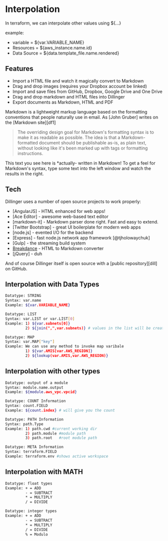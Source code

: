 # Interpolation
In terraform, we can interpolate other values using ${...}

example:
- variable = ${var.VARIABLE_NAME}
- Resources = ${aws_instance.name.id}
- Data Source = ${data.template_file.name.rendered}

## Features

- Import a HTML file and watch it magically convert to Markdown
- Drag and drop images (requires your Dropbox account be linked)
- Import and save files from GitHub, Dropbox, Google Drive and One Drive
- Drag and drop markdown and HTML files into Dillinger
- Export documents as Markdown, HTML and PDF

Markdown is a lightweight markup language based on the formatting conventions
that people naturally use in email.
As [John Gruber] writes on the [Markdown site][df1]

> The overriding design goal for Markdown's
> formatting syntax is to make it as readable
> as possible. The idea is that a
> Markdown-formatted document should be
> publishable as-is, as plain text, without
> looking like it's been marked up with tags
> or formatting instructions.

This text you see here is *actually- written in Markdown! To get a feel
for Markdown's syntax, type some text into the left window and
watch the results in the right.

## Tech

Dillinger uses a number of open source projects to work properly:

- [AngularJS] - HTML enhanced for web apps!
- [Ace Editor] - awesome web-based text editor
- [markdown-it] - Markdown parser done right. Fast and easy to extend.
- [Twitter Bootstrap] - great UI boilerplate for modern web apps
- [node.js] - evented I/O for the backend
- [Express] - fast node.js network app framework [@tjholowaychuk]
- [Gulp] - the streaming build system
- [Breakdance](https://breakdance.github.io/breakdance/) - HTML
to Markdown converter
- [jQuery] - duh

And of course Dillinger itself is open source with a [public repository][dill]
 on GitHub.

## Interpolation with Data Types

```sh
Datatype: STRING
Syntax: var.name
Example: ${var.VARIABLE_NAME}
```

```sh
Datatype: LIST
Syntax: var.LIST or var.LIST[0]
Example: 1) ${var.subnets[0]} 
         2) ${join(",",var.subnets)} # values in the list will be created as one variable with comman seperated.
```

```sh
Datatype: MAP
Syntax: var.MAP["key"]
Example: We can use any method to invoke map varibale
         1) ${var.AMIS[var.AWS_REGION]}
         2) ${lookup(var.AMIS,var.AWS_REGION)}
```

## Interpolation with other types

```sh
Datatype: output of a module
Syntax: module.name.output
Example: ${module.aws_vpc.vpcid}
```

```sh
Datatype: COUNT Information
Syntax: count.FIELD
Example: ${count.index} # will give you the count
```
```sh
Datatype: PATH Information
Syntax: path.Type
Example: 1) path.cwd #current working dir
	     2) path.module #module path
	     3) path.root   #root module path
```
```sh
Datatype: META Information
Syntax: terraform.FIELD
Example: terraform.env #shows active workspace
```
## Interpolation with  MATH
```sh
Datatype: float types
Example: + = ADD
         - = SUBTRACT
         * = MULTIPLY
         / = DIVIDE
```
```sh
Datatype: integer types
Example: + = ADD
         - = SUBTRACT
         * = MULTIPLY
         / = DIVIDE
         % = Modulo
```
